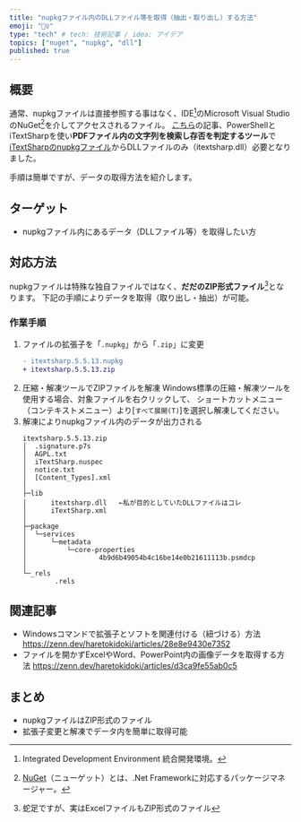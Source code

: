 ```yaml
---
title: "nupkgファイル内のDLLファイル等を取得（抽出・取り出し）する方法"
emoji: "🤹‍♀️"
type: "tech" # tech: 技術記事 / idea: アイデア
topics: ["nuget", "nupkg", "dll"]
published: true
---
```

## 概要
通常、nupkgファイルは直接参照する事はなく、IDE[^1]のMicrosoft Visual StudioのNuGet[^2]を介してアクセスされるファイル。
[こちら](https://zenn.dev/haretokidoki/articles/cad8b141202136)の記事、PowerShellとiTextSharpを使い**PDFファイル内の文字列を検索し存否を判定するツール**で[iTextSharpのnupkgファイル](https://www.nuget.org/packages/iTextSharp/5.5.13)からDLLファイルのみ（itextsharp.dll）必要となりました。
[^1]: Integrated Development Environment 統合開発環境。
[^2]: [NuGet](https://ja.wikipedia.org/wiki/NuGet)（ニューゲット）とは、.Net Frameworkに対応するパッケージマネージャー。

手順は簡単ですが、データの取得方法を紹介します。

## ターゲット
- nupkgファイル内にあるデータ（DLLファイル等）を取得したい方
## 対応方法
nupkgファイルは特殊な独自ファイルではなく、**だだのZIP形式ファイル**[^3]となります。
下記の手順によりデータを取得（取り出し・抽出）が可能。
[^3]: 蛇足ですが、実はExcelファイルもZIP形式のファイル
### 作業手順
1. ファイルの拡張子を「`.nupkg`」から「`.zip`」に変更
    ```diff :拡張子の変更（iTextSharpの場合）
    - itextsharp.5.5.13.nupkg
    + itextsharp.5.5.13.zip
    ```
2. 圧縮・解凍ツールでZIPファイルを解凍
    Windows標準の圧縮・解凍ツールを使用する場合、対象ファイルを右クリックして、
    ショートカットメニュー（コンテキストメニュー）より[`すべて展開(T)`]を選択し解凍してください。
3. 解凍によりnupkgファイル内のデータが出力される
    ```:itextsharp.5.5.13.nupkgの中身
    itextsharp.5.5.13.zip
    │  .signature.p7s
    │  AGPL.txt
    │  iTextSharp.nuspec
    │  notice.txt
    │  [Content_Types].xml
    │
    ├─lib
    │      itextsharp.dll   ←私が目的としていたDLLファイルはコレ
    │      iTextSharp.xml
    │
    ├─package
    │  └─services
    │      └─metadata
    │          └─core-properties
    │                  4b9d6b49054b4c16be14e0b21611113b.psmdcp
    │
    └─_rels
            .rels
    ```
## 関連記事
- Windowsコマンドで拡張子とソフトを関連付ける（紐づける）方法
    https://zenn.dev/haretokidoki/articles/28e8e9430e7352
- ファイルを開かずExcelやWord、PowerPoint内の画像データを取得する方法
    https://zenn.dev/haretokidoki/articles/d3ca9fe55ab0c5
## まとめ
- nupkgファイルはZIP形式のファイル
- 拡張子変更と解凍でデータ内を簡単に取得可能
